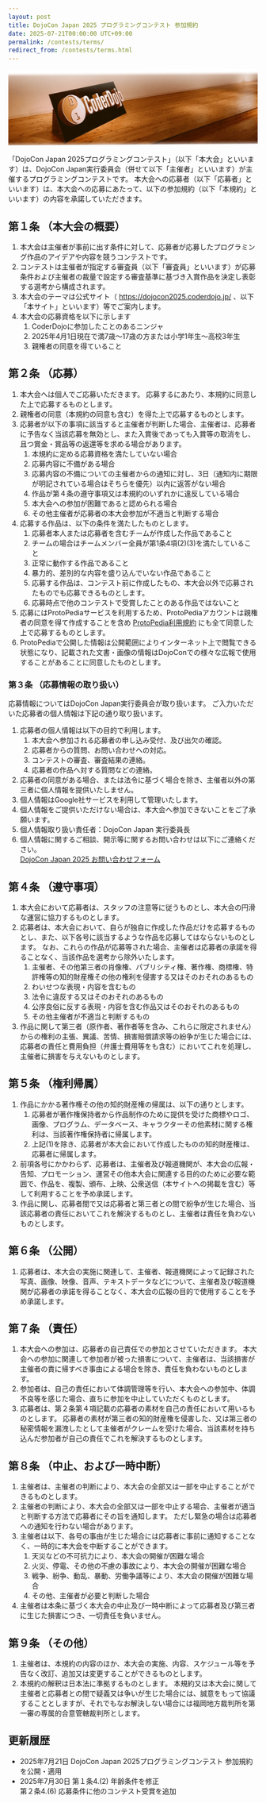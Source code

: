 ```yaml
---
layout: post
title: DojoCon Japan 2025 プログラミングコンテスト 参加規約
date: 2025-07-21T00:00:00 UTC+09:00
permalink: /contests/terms/
redirect_from: /contests/terms.html
---
```

<img src="/img/common/coderdojo-nameplate.webp" loading="lazy" alt="DojoCon Japan Cover Photo"
  title="DojoCon Japan Cover Photo" class="mb-4" />

<p>
  「DojoCon Japan 2025プログラミングコンテスト」（以下「本⼤会」といいます）は、DojoCon Japan実⾏委員会（併せて以下「主催者」といいます）が主催するプログラミングコンテストです。
  本⼤会への応募者（以下「応募者」といいます）は、本⼤会への応募にあたって、以下の参加規約（以下「本規約」といいます）の内容を承諾していただきます。
</p>

<h2>第１条 （本⼤会の概要）</h2>

<ol>
  <li>本⼤会は主催者が事前に出す条件に対して、応募者が応募したプログラミング作品のアイデアや内容を競うコンテストです。</li>
  <li>コンテストは主催者が指定する審査員（以下「審査員」といいます）が応募条件および主催者の裁量で設定する審査基準に基づき⼊賞作品を決定し表彰する選考から構成されます。</li>
  <li>本⼤会のテーマは公式サイト（ <a href="https://dojocon2025.coderdojo.jp/">https://dojocon2025.coderdojo.jp/</a> 、以下「本サイト」といいます）等でご案内します。</li>
  <li>
    本⼤会の応募資格を以下に⽰します
    <ol>
      <li>CoderDojoに参加したことのあるニンジャ</li>
      <li>2025年4⽉1⽇現在で満7歳〜17歳の⽅または小学1年生～高校3年生</li>
      <li>親権者の同意を得ていること </li>
    </ol>
  </li>
</ol>

<h2>第２条 （応募）</h2>

<ol>
  <li>
    本⼤会へは個⼈でご応募いただきます。
    応募するにあたり、本規約に同意した上で応募するものとします。
  </li>
  <li>親権者の同意（本規約の同意も含む）を得た上で応募するものとします。</li>

  <li>
    応募者が以下の事項に該当すると主催者が判断した場合、主催者は、応募者に予告なく当該応募を無効とし、また⼊賞後であっても⼊賞等の取消をし、且つ賞⾦・賞品等の返還等を求める場合があります。
    <ol>
      <li>本規約に定める応募資格を満たしていない場合</li>
      <li>応募内容に不備がある場合</li>
      <li>応募内容の不備についての主催者からの通知に対し、3⽇（通知内に期限が明記されている場合はそちらを優先）以内に返答がない場合</li>
      <li>作品が第４条の遵守事項⼜は本規約のいずれかに違反している場合</li>
      <li>本⼤会への参加が困難であると認められる場合</li>
      <li>その他主催者が応募者の本⼤会参加が不適当と判断する場合</li>
    </ol>
  </li>

  <li>
    応募する作品は、以下の条件を満たしたものとします。
    <ol>
      <li>応募者本⼈または応募者を含むチームが作成した作品であること</li>
      <li>チームの場合はチームメンバー全員が第1条4項(2)(3)を満たしていること</li>
      <li>正常に動作する作品であること</li>
      <li>暴⼒的、差別的な内容を盛り込んでいない作品であること</li>
      <li>応募する作品は、コンテスト前に作成したもの、本⼤会以外で応募されたものでも応募できるものとします。</li>
      <li>応募時点で他のコンテストで受賞したことのある作品ではないこと</li>
    </ol>
  </li>

  <li>応募にはProtoPediaサービスを利用するため、ProtoPediaアカウントは親権者の同意を得て作成することを含め <a href="https://protopedia.net/terms" target="_blank">ProtoPedia利用規約</a> にも全て同意した上で応募するものとします。</li>
  <li>ProtoPediaで公開した情報は公開範囲によりインターネット上で閲覧できる状態になり、記載された文書・画像の情報はDojoConでの様々な広報で使用することがあることに同意したものとします。</li>
</ol>

<h3>第３条 （応募情報の取り扱い）</h3>

<p>
  応募情報についてはDojoCon Japan実⾏委員会が取り扱います。
  ご⼊⼒いただいた応募者の個⼈情報は下記の通り取り扱います。
</p>

<ol>
  <li>
    応募者の個⼈情報は以下の⽬的で利⽤します。
    <ol>
      <li>本⼤会へ参加される応募者の申し込み受付、及び出⽋の確認。</li>
      <li>応募者からの質問、お問い合わせへの対応。</li>
      <li>コンテストの審査、審査結果の連絡。</li>
      <li>応募者の作品へ対する質問などの連絡。</li>
    </ol>
  </li>

  <li>応募者の同意がある場合、または法令に基づく場合を除き、主催者以外の第三者に個⼈情報を提供いたしません。</li>
  <li>個⼈情報はGoogle社サービスを利⽤して管理いたします。</li>
  <li>個⼈情報をご提供いただけない場合は、本⼤会へ参加できないことをご了承願います。</li>
  <li>個⼈情報取り扱い責任者：DojoCon Japan 実⾏委員⻑</li>
  <li>
    個⼈情報に関するご相談、開⽰等に関するお問い合わせは以下にご連絡ください。 <br>
    <a href="https://forms.gle/t9ctDcuZZ8cqqFtR6" target="_blank">DojoCon Japan 2025 お問い合わせフォーム</a>
  </li>
</ol>

<h2>第４条 （遵守事項）</h2>

<ol>
  <li>本⼤会において応募者は、スタッフの注意等に従うものとし、本⼤会の円滑な運営に協⼒するものとします。</li>

  <li>
    応募者は、本⼤会において、⾃らが独⾃に作成した作品だけを応募するものとし、また、以下各号に該当するような作品を応募してはならないものとします。
    なお、これらの作品が応募等された場合、主催者は応募者の承諾を得ることなく、当該作品を選考から除外いたします。
    <ol>
      <li>主催者、その他第三者の肖像権、パブリシティ権、著作権、商標権、特許権等の知的財産権その他の権利を侵害する⼜はそのおそれのあるもの</li>
      <li>わいせつな表現・内容を含むもの</li>
      <li>法令に違反する⼜はそのおそれのあるもの</li>
      <li>公序良俗に反する表現・内容を含む作品⼜はそのおそれのあるもの</li>
      <li>その他主催者が不適当と判断するもの</li>
    </ol>
  </li>

  <li>作品に関して第三者（原作者、著作者等を含み、これらに限定されません）からの権利の主張、異議、苦情、損害賠償請求等の紛争が⽣じた場合には、応募者の責任と費⽤負担（弁護⼠費⽤等をも含む）においてこれを処理し、主催者に損害を与えないものとします。</li>
</ol>

<h2>第５条 （権利帰属）</h2>

<ol>
  <li>
    作品にかかる著作権その他の知的財産権の帰属は、以下の通りとします。
    <ol>
      <li>応募者が著作権保持者から作品制作のために提供を受けた商標やロゴ、画像、プログラム、データベース、キャラクターその他素材に関する権利は、当該著作権保持者に帰属します。</li>
      <li>上記(1)を除き、応募者が本⼤会において作成したものの知的財産権は、応募者に帰属します。</li>
    </ol>
  </li>

  <li>前項各号にかかわらず、応募者は、主催者及び報道機関が、本⼤会の広報・告知、プロモーション、運営その他本⼤会に関連する⽬的のために必要な範囲で、作品を、複製、頒布、上映、公衆送信（本サイトへの掲載を含む）等して利⽤することを予め承諾します。</li>
  <li>作品に関し、応募者間で⼜は応募者と第三者との間で紛争が⽣じた場合、当該応募者の責任においてこれを解決するものとし、主催者は責任を負わないものとします。</li>
</ol>

<h2>第６条 （公開）</h2>

<ol>
  <li>応募者は、本⼤会の実施に関連して、主催者、報道機関によって記録された写真、画像、映像、⾳声、テキストデータなどについて、主催者及び報道機関が応募者の承諾を得ることなく、本⼤会の広報の⽬的で使⽤することを予め承諾します。</li>
</ol>

<h2>第７条 （責任）</h2>

<ol>
  <li>
    本⼤会への参加は、応募者の⾃⼰責任での参加とさせていただきます。
    本⼤会への参加に関連して参加者が被った損害について、主催者は、当該損害が主催者の責に帰すべき事由による場合を除き、責任を負わないものとします。
  </li>
  <li>参加者は、⾃⼰の責任において体調管理等を⾏い、本⼤会への参加中、体調不良等を感じた場合、直ちに参加を中⽌していただくものとします。</li>
  <li>
    応募者は、第２条第４項記載の応募者の素材を⾃⼰の責任において⽤いるものとします。
    応募者の素材が第三者の知的財産権を侵害した、⼜は第三者の秘密情報を漏洩したとして主催者がクレームを受けた場合、当該素材を持ち込んだ参加者が⾃⼰の責任でこれを解決するものとします。
  </li>
</ol>

<h2>第８条 （中⽌、および⼀時中断）</h2>

<ol>
  <li>主催者は、主催者の判断により、本⼤会の全部⼜は⼀部を中⽌することができるものとします。</li>
  <li>
    主催者の判断により、本⼤会の全部⼜は⼀部を中⽌する場合、主催者が適当と判断する⽅法で応募者にその旨を通知します。
    ただし緊急の場合は応募者への通知を⾏わない場合があります。
  </li>

  <li>
    主催者は以下、各号の事由が⽣じた場合には応募者に事前に通知することなく、⼀時的に本⼤会を中断することができます。
    <ol>
      <li>天災などの不可抗⼒により、本⼤会の開催が困難な場合</li>
      <li>⽕災、停電、その他の不慮の事故により、本⼤会の開催が困難な場合</li>
      <li>戦争、紛争、動乱、暴動、労働争議等により、本⼤会の開催が困難な場合</li>
      <li>その他、主催者が必要と判断した場合</li>
    </ol>
  </li>

  <li>主催者は本条に基づく本⼤会の中⽌及び⼀時中断によって応募者及び第三者に⽣じた損害につき、⼀切責任を負いません。</li>
</ol>

<h2>第９条 （その他）</h2>

<ol>
  <li>主催者は、本規約の内容のほか、本⼤会の実施、内容、スケジュール等を予告なく改訂、追加⼜は変更することができるものとします。</li>
  <li>
    本規約の解釈は⽇本法に準拠するものとします。
    本規約⼜は本⼤会に関して主催者と応募者との間で疑義⼜は争いが⽣じた場合には、誠意をもって協議することとしますが、それでもなお解決しない場合には福岡地⽅裁判所を第⼀審の専属的合意管轄裁判所とします。
  </li>
</ol>

<h2>更新履歴</h2>

<ul>
  <li>
    <time class="inline-block" datetime="2025-07-21">2025年7⽉21⽇</time>
    <span class="inline-block align-top ml-4">
      DojoCon Japan 2025プログラミングコンテスト 参加規約を公開・適⽤
    </span>
  </li>
  <li>
    <time class="inline-block" datetime="2025-07-30">2025年7⽉30⽇</time>
    <span class="inline-block align-top ml-4">
      第１条4.(2) 年齢条件を修正<br>
      第２条4.(6) 応募条件に他のコンテスト受賞を追加
    </span>
  </li>
</ul>
